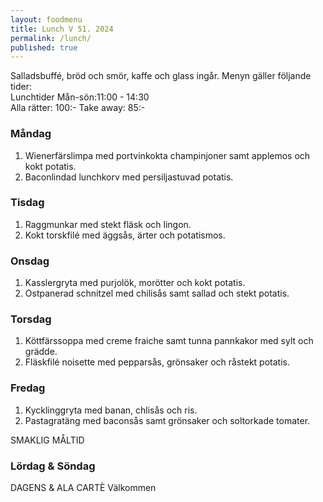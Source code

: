 ```yaml
---
layout: foodmenu
title: Lunch V 51. 2024
permalink: /lunch/
published: true
---
```

Salladsbuffé, bröd och smör, kaffe och glass ingår.
Menyn gäller följande tider:  
Lunchtider  Mån-sön:11:00 - 14:30  
Alla rätter: 100:- Take away: 85:-
                                
### Måndag

1. Wienerfärslimpa med portvinkokta champinjoner samt applemos och kokt potatis.
2. Baconlindad lunchkorv med persiljastuvad potatis.

### Tisdag

1. Raggmunkar med stekt fläsk och lingon.
2. Kokt torskfilé med äggsås, ärter och potatismos. 

### Onsdag

1. Kasslergryta med purjolök, morötter och kokt potatis.
2. Ostpanerad schnitzel med chilisås samt sallad och stekt potatis.

### Torsdag

1. Köttfärssoppa med creme fraiche samt tunna pannkakor med sylt och grädde. 
2. Fläskfilé noisette med pepparsås, grönsaker och råstekt potatis.

### Fredag  

1. Kycklinggryta med banan, chlisås och ris.
2. Pastagratäng med baconsås samt grönsaker och soltorkade tomater.

SMAKLIG MÅLTID  
### Lördag & Söndag 
DAGENS & ALA CARTÈ
Välkommen
    
       
    

   
    
   
     
